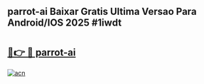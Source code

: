 ## parrot-ai Baixar Gratis Ultima Versao Para Android/IOS 2025 #1iwdt

# <h2><a href="https://ainizakaria.my?title=parrot-ai&ref=20M">🔗👉 🔴 parrot-ai</a></h2>

[![acn](https://github.com/user-attachments/assets/0f9c940e-d8b0-45ae-aac7-cd30a18b3e1c)](https://ainizakaria.my?title=parrot-ai&ref=20M)

